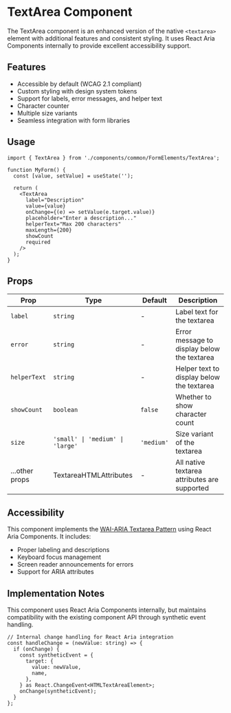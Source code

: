 # TextArea Component

The TextArea component is an enhanced version of the native `<textarea>` element with additional features and consistent styling. It uses React Aria Components internally to provide excellent accessibility support.

## Features

- Accessible by default (WCAG 2.1 compliant)
- Custom styling with design system tokens
- Support for labels, error messages, and helper text
- Character counter
- Multiple size variants
- Seamless integration with form libraries

## Usage

```tsx
import { TextArea } from './components/common/FormElements/TextArea';

function MyForm() {
  const [value, setValue] = useState('');
  
  return (
    <TextArea
      label="Description"
      value={value}
      onChange={(e) => setValue(e.target.value)}
      placeholder="Enter a description..."
      helperText="Max 200 characters"
      maxLength={200}
      showCount
      required
    />
  );
}
```

## Props

| Prop | Type | Default | Description |
|------|------|---------|-------------|
| `label` | `string` | - | Label text for the textarea |
| `error` | `string` | - | Error message to display below the textarea |
| `helperText` | `string` | - | Helper text to display below the textarea |
| `showCount` | `boolean` | `false` | Whether to show character count |
| `size` | `'small' \| 'medium' \| 'large'` | `'medium'` | Size variant of the textarea |
| ...other props | TextareaHTMLAttributes | - | All native textarea attributes are supported |

## Accessibility

This component implements the [WAI-ARIA Textarea Pattern](https://www.w3.org/WAI/ARIA/apg/patterns/textbox/) using React Aria Components. It includes:

- Proper labeling and descriptions
- Keyboard focus management
- Screen reader announcements for errors
- Support for ARIA attributes

## Implementation Notes

This component uses React Aria Components internally, but maintains compatibility with the existing component API through synthetic event handling.

```tsx
// Internal change handling for React Aria integration
const handleChange = (newValue: string) => {
  if (onChange) {
    const syntheticEvent = {
      target: {
        value: newValue,
        name,
      },
    } as React.ChangeEvent<HTMLTextAreaElement>;
    onChange(syntheticEvent);
  }
};
```
